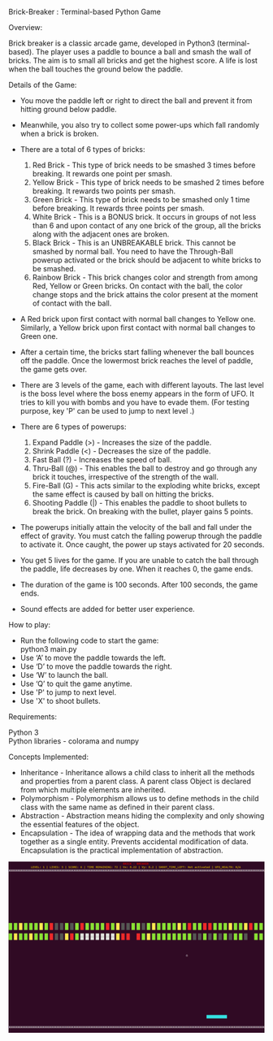 Brick-Breaker : Terminal-based Python Game  

Overview:  

Brick breaker is a classic arcade game, developed in Python3 (terminal-based). The player uses a paddle to bounce a ball and smash the wall of bricks. The aim is to small all bricks and get the highest score. A life is lost when the ball touches the ground below the paddle.  

Details of the Game:  

- You move the paddle left or right to direct the ball and prevent it from hitting ground below paddle.  

- Meanwhile, you also try to collect some power-ups which fall randomly when a brick is broken.  

- There are a total of 6 types of bricks:  
	1. Red Brick - This type of brick needs to be smashed 3 times before breaking. It rewards one point per smash.  
	2. Yellow Brick - This type of brick needs to be smashed 2 times before breaking. It rewards two points per smash.  
	3. Green Brick - This type of brick needs to be smashed only 1 time before breaking. It rewards three points per smash.  
	4. White Brick - This is a BONUS brick. It occurs in groups of not less than 6 and upon contact of any one brick of the group, all the bricks along with the adjacent ones are broken.  
	5. Black Brick - This is an UNBREAKABLE brick. This cannot be smashed by normal ball. You need to have the Through-Ball powerup activated or the brick should be adjacent to white bricks to be smashed.
	6. Rainbow Brick - This brick changes color and strength from among Red, Yellow or Green bricks. On contact with the ball, the color change stops and the brick attains the color present at the moment of contact with the ball.  

- A Red brick upon first contact with normal ball changes to Yellow one. Similarly, a Yellow brick upon first contact with normal ball changes to Green one.  

- After a certain time, the bricks start falling whenever the ball bounces off the paddle. Once the lowermost brick reaches the level of paddle, the game gets over.  

- There are 3 levels of the game, each with different layouts. The last level is the boss level where the boss enemy appears in the form of UFO. It tries to kill you with bombs and you have to evade them. (For testing purpose, key 'P' can be used to jump to next level .)  

- There are 6 types of powerups:
	1. Expand Paddle (>) - Increases the size of the paddle.
	2. Shrink Paddle (<) - Decreases the size of the paddle.
	3. Fast Ball (?) - Increases the speed of ball.
	4. Thru-Ball (@) - This enables the ball to destroy and go through any brick it touches, irrespective of the strength of the wall.
	5. Fire-Ball (G) - This acts similar to the exploding white bricks, except the same effect is caused by ball on hitting the bricks.  
	6. Shooting Paddle (|) - This enables the paddle to shoot bullets to break the brick. On breaking with the bullet, player gains 5 points.   

- The powerups initially attain the velocity of the ball and fall under the effect of gravity. You must catch the falling powerup through the paddle to activate it. Once caught, the power up stays activated for 20 seconds.  

- You get 5 lives for the game. If you are unable to catch the ball through the paddle, life decreases by one. When it reaches 0, the game ends.  

- The duration of the game is 100 seconds. After 100 seconds, the game ends.  

- Sound effects are added for better user experience.  

How to play:  

- Run the following code to start the game:  
	python3 main.py  
- Use ‘A’ to move the paddle towards the left.  
- Use ‘D’ to move the paddle towards the right.  
- Use ‘W’ to launch the ball.  
- Use ‘Q’ to quit the game anytime.  
- Use 'P' to jump to next level.  
- Use 'X' to shoot bullets.  

Requirements:  

Python 3  
Python libraries - colorama and numpy  

Concepts Implemented:  

- Inheritance - Inheritance allows a child class to inherit all the methods and properties from a parent class. A parent class Object is declared from which multiple elements are inherited.  
- Polymorphism - Polymorphism allows us to define methods in the child class with the same name as defined in their parent class.  
- Abstraction - Abstraction means hiding the complexity and only showing the essential features of the object.  
- Encapsulation - The idea of wrapping data and the methods that work together as a single entity. Prevents accidental modification of data. Encapsulation is the practical implementation of abstraction.  

![Screenshot](screenshot.png)
